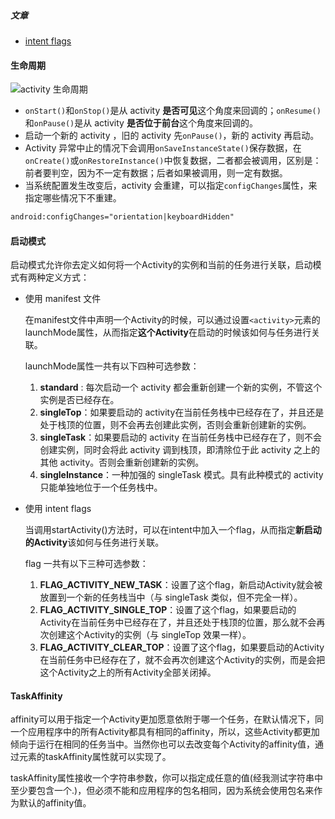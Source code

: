 ##### 文章

- [intent flags](http://blog.csdn.net/berber78/article/details/7278408)




#### 生命周期



![activity 生命周期](https://developer.android.google.cn/images/activity_lifecycle.png?_=6367282)

- `onStart()`和`onStop()`是从 activity **是否可见**这个角度来回调的；`onResume()`和`onPause()`是从 activity **是否位于前台**这个角度来回调的。
- 启动一个新的 activity ，旧的 activity 先`onPause()`，新的 activity 再启动。
- Activity 异常中止的情况下会调用`onSaveInstanceState()`保存数据，在`onCreate()`或`onRestoreInstance()`中恢复数据，二者都会被调用，区别是：前者要判空，因为不一定有数据；后者如果被调用，则一定有数据。
- 当系统配置发生改变后，activity 会重建，可以指定`configChanges`属性，来指定哪些情况下不重建。

```xml
android:configChanges="orientation|keyboardHidden"
```

#### 启动模式

启动模式允许你去定义如何将一个Activity的实例和当前的任务进行关联，启动模式有两种定义方式：

- 使用 manifest 文件

  在manifest文件中声明一个Activity的时候，可以通过设置`<activity>`元素的launchMode属性，从而指定**这个Activity**在启动的时候该如何与任务进行关联。

  launchMode属性一共有以下四种可选参数：

  1. **standard** : 每次启动一个 activity 都会重新创建一个新的实例，不管这个实例是否已经存在。
  2. **singleTop**：如果要启动的 activity在当前任务栈中已经存在了，并且还是处于栈顶的位置，则不会再去创建此实例，否则会重新创建新的实例。
  3. **singleTask**：如果要启动的 activity 在当前任务栈中已经存在了，则不会创建实例，同时会将此 activity 调到栈顶，即清除位于此 activity 之上的其他 activity。否则会重新创建新的实例。
  4. **singleInstance**：一种加强的 singleTask 模式。具有此种模式的 activity 只能单独地位于一个任务栈中。

- 使用 intent flags

  当调用startActivity()方法时，可以在intent中加入一个flag，从而指定**新启动的Activity**该如何与任务进行关联。

  flag 一共有以下三种可选参数：

  1. **FLAG_ACTIVITY_NEW_TASK**：设置了这个flag，新启动Activity就会被放置到一个新的任务栈当中（与 singleTask 类似，但不完全一样）。
  2. **FLAG_ACTIVITY_SINGLE_TOP**：设置了这个flag，如果要启动的Activity在当前任务中已经存在了，并且还处于栈顶的位置，那么就不会再次创建这个Activity的实例（与 singleTop 效果一样）。
  3. **FLAG_ACTIVITY_CLEAR_TOP**：设置了这个flag，如果要启动的Activity在当前任务中已经存在了，就不会再次创建这个Activity的实例，而是会把这个Activity之上的所有Activity全部关闭掉。

#### TaskAffinity

  affinity可以用于指定一个Activity更加愿意依附于哪一个任务，在默认情况下，同一个应用程序中的所有Activity都具有相同的affinity，所以，这些Activity都更加倾向于运行在相同的任务当中。当然你也可以去改变每个Activity的affinity值，通过<activity>元素的taskAffinity属性就可以实现了。

  taskAffinity属性接收一个字符串参数，你可以指定成任意的值(经我测试字符串中至少要包含一个.)，但必须不能和应用程序的包名相同，因为系统会使用包名来作为默认的affinity值。




